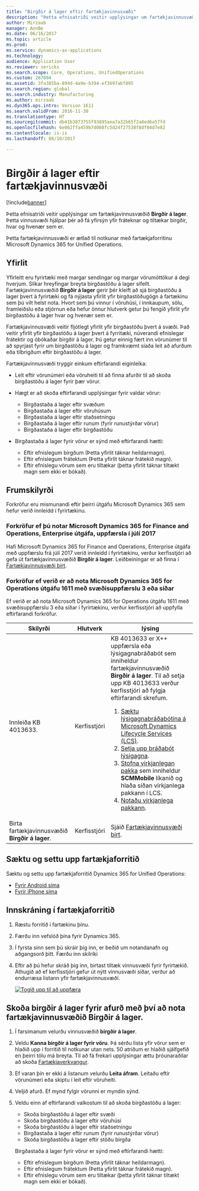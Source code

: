 ```yaml
---
title: "Birgðir á lager eftir fartækjavinnusvæði"
description: "Þetta efnisatriði veitir upplýsingar um fartækjavinnusvæðið Birgðir á lager. Þetta vinnusvæði hjálpar þér að fá yfirsýn gegnum fartæki yfir pantaðar og tiltækar birgðir, hvar og hvenær sem er."
author: Mirzaab
manager: AnnBe
ms.date: 06/16/2017
ms.topic: article
ms.prod: 
ms.service: dynamics-ax-applications
ms.technology: 
audience: Application User
ms.reviewer: sericks
ms.search.scope: Core, Operations, UnifiedOperations
ms.custom: 267094
ms.assetid: 3fa385ba-894d-4a9e-b394-ef3697abf895
ms.search.region: global
ms.search.industry: Manufacturing
ms.author: mirzaab
ms.dyn365.ops.intro: Version 1611
ms.search.validFrom: 2016-11-30
ms.translationtype: HT
ms.sourcegitcommit: db41b3873755f93895aea7a32b65f2a8ed6a57fd
ms.openlocfilehash: 6e062ffa459b7d008fc5d24f27538f8df04d7e82
ms.contentlocale: is-is
ms.lasthandoff: 08/10/2017

---
```


# <a name="inventory-on-hand-mobile-workspace"></a>Birgðir á lager eftir fartækjavinnusvæði

[!include[banner](../includes/banner.md)]

Þetta efnisatriði veitir upplýsingar um fartækjavinnusvæðið **Birgðir á lager**. Þetta vinnusvæði hjálpar þér að fá yfirsýn yfir fráteknar og tiltækar birgðir, hvar og hvenær sem er.

Þetta fartækjavinnusvæði er ætlað til notkunar með fartækjaforritinu Microsoft Dynamics 365 for Unified Operations.

## <a name="overview"></a>Yfirlit
Yfirleitt eru fyrirtæki með margar sendingar og margar vörumóttökur á degi hverjum. Slíkar hreyfingar breyta birgðastöðu á lager sífellt. Fartækjavinnusvæðið **Birgðir á lager** gerir þér kleift að sjá birgðastöðu á lager þvert á fyrirtæki og fá nýjasta yfirlit yfir birgðastöðugögn á fartækinu sem þú vilt helst nota. Hvort sem þú vinnur í vöruhúsi, í innkaupum, sölu, framleiðslu eða stjórnun eða hefur önnur hlutverk getur þú fengið yfirlit yfir birgðastöðu á lager hvar og hvenær sem er. 

Fartækjavinnusvæði veitir fljótlegt yfirlit yfir birgðastöðu þvert á svæði. Það veitir yfirlit yfir birgðastöðu á lager þvert á fyrritæki, núverandi efnislegar frátektir og óbókaðar birgðir á lager. Þú getur einnig fært inn vörunúmer til að spyrjast fyrir um birgðastöðu á lager og framkvæmt síaða leit að afurðum eða tilbrigðum eftir birgðastöðu á lager. 

Fartækjavinnusvæði tryggir einkum eftirfarandi eiginleika:

-   Leit eftir vörunúmeri eða vöruheiti til að finna afurðir til að skoða birgðastöðu á lager fyrir þær vörur.
-   Hægt er að skoða eftirfarandi upplýsingar fyrir valdar vörur:

    -   Birgðastaða á lager eftir svæðum
    -   Birgðastaða á lager eftir vöruhúsum
    -   Birgðastaða á lager eftir staðsetningu
    -   Birgðastaða á lager eftir runum (fyrir runustýrðar vörur)
    -   Birgðastaða á lager eftir birgðastöðu
    
-   Birgðastaða á lager fyrir vörur er sýnd með eftirfarandi hætti:

    -   Eftir efnislegum birgðum (Þetta yfirlit táknar heildarmagn).
    -   Eftir efnislegum frátektum (Þetta yfirlit táknar frátekið magn).
    -   Eftir efnislegu vörum sem eru tiltækar (þetta yfirlit táknar tiltækt magn sem ekki er bókað).

## <a name="prerequisites"></a>Frumskilyrði
Forkröfur eru mismunandi eftir þeirri útgáfu Microsoft Dynamics 365 sem hefur verið innleidd í fyrirtækinu.

### <a name="prerequisites-if-you-use-microsoft-dynamics-365-for-finance-and-operations-enterprise-edition-july-2017-update"></a>Forkröfur ef þú notar Microsoft Dynamics 365 for Finance and Operations, Enterprise útgáfa, uppfærsla í júlí 2017 
Hafi Microsoft Dynamics 365 for Finance and Operations, Enterprise útgáfa með uppfærslu frá júlí 2017 verið innleidd í fyrirtækinu, verður kerfisstjóri að gefa út fartækjavinnusvæðið **Birgðir á lager**. Leiðbeiningar er að finna í [Fartækjavinnusvæði birt](/dynamics365/unified-operations/dev-itpro/mobile-apps/publish-mobile-workspace).

### <a name="prerequisites-if-you-use-microsoft-dynamics-365-for-operations-version-1611-with-platform-update-3-or-later"></a>Forkröfur ef verið er að nota Microsoft Dynamics 365 for Operations útgáfu 1611 með svæðisuppfærslu 3 eða síðar
Ef verið er að nota Microsoft Dynamics 365 for Operations útgáfu 1611 með svæðisuppfærslu 3 eða síðar í fyrirtækinu, verður kerfisstjóri að uppfylla eftirfarandi forkröfur. 

<table>
<thead>
<tr class="header">
<th>Skilyrði</th>
<th>Hlutverk</th>
<th>lýsing</th>
</tr>
</thead>
<tbody>
<tr class="odd">
<td>Innleiða KB 4013633.</td>
<td>Kerfisstjóri</td>

<td>KB 4013633 er X++ uppfærsla eða lýsigagnabráðabót sem inniheldur fartækjavinnusvæðið <strong>Birgðir á lager</strong>. Til að setja upp KB 4013633 verður kerfisstjóri að fylgja eftirfarandi skrefum.
<ol>
<li><a href="/dynamics365/unified-operations/dev-itpro/migration-upgrade/download-hotfix-lcs">Sæktu lýsigagnabráðabótina á Microsoft Dynamics Lifecycle Services (LCS)</a>.</li>
<li><a href="/dynamics365/unified-operations/dev-itpro/migration-upgrade/install-metadata-hotfix-package">Setja upp bráðabót lýsigagna</a>.</li>
<li><a href="/dynamics365/unified-operations/dev-itpro/deployment/create-apply-deployable-package">Stofna virkjanlegan pakka</a> sem inniheldur <strong>SCMMobile</strong> líkanið og hlaða síðan virkjanlega pakkann í LCS.</li>
<li><a href="/dynamics365/unified-operations/dev-itpro/deployment/apply-deployable-package-system">Notaðu virkjanlega pakkann</a>.</li>

</ol></td>
</tr>
<tr class="even">
<td>Birta fartækjavinnusvæðið <strong>Birgðir á lager</strong>.</td>
<td>Kerfisstjóri</td>
<td>Sjáið <a href="/dynamics365/unified-operations/dev-itpro/mobile-apps/publish-mobile-workspace">Fartækjavinnusvæði birt</a>.</td>
</tr>
</tbody>
</table>

## <a name="download-and-install-the-mobile-app"></a>Sæktu og settu upp fartækjaforritið

Sæktu og settu upp fartækjaforritið Dynamics 365 for Unified Operations:

-   [Fyrir Android síma](https://go.microsoft.com/fwlink/?linkid=850662)
-   [Fyrir iPhone síma](https://go.microsoft.com/fwlink/?linkid=850663)

## <a name="sign-in-to-the-mobile-app"></a>Innskráning í fartækjaforritið

1.  Ræstu forritið í fartækinu þínu.
2.  Færðu inn vefslóð þína fyrir Dynamics 365.
3.  Í fyrsta sinn sem þú skráir þig inn, er beðið um notandanafn og aðgangsorð þitt. Færðu inn skilríki
4.  Eftir að þú hefur skráð þig inn, birtast tiltæk vinnusvæði fyrir fyrirtækið. Athugið að ef kerfisstjóri gefur út nýtt vinnusvæði síðar, verður að endurræsa listann yfir fartækjavinnusvæði.

    [![Togið upp til að uppfæra](./media/pull-to-refresh-list-of-workspaces-183x300.png)](./media/pull-to-refresh-list-of-workspaces.png)

## <a name="view-the-on-hand-inventory-for-a-product-by-using-the-inventory-on-hand-mobile-workspace"></a>Skoða birgðir á lager fyrir afurð með því að nota fartækjavinnusvæðið Birgðir á lager.

1.  Í farsímanum velurðu vinnusvæðið **birgðir á lager**.

2.  Veldu **Kanna birgðir á lager fyrir vöru**. Þá sérðu lista yfir vörur sem er hlaðið upp í forritið til notkunar utan nets. 50 atriðum er hlaðið sjálfgefið en þeirri tölu má breyta. Til að fá frekari upplýsingar ættu þróunaraðilar að skoða [Fartækjaverkvangur](/dynamics365/unified-operations/dev-itpro/mobile-apps/platform/mobile-platform-home-page).
3.  Ef varan þín er ekki á listanum velurðu **Leita áfram**. Leitaðu eftir vörunúmeri eða skiptu í leit eftir vöruheiti.

4.  Veljið afurð. Ef mynd fylgir vörunni er myndin sýnd.
5.  Veldu einn af eftirfarandi valkostum til að skoða birgðastöðu á lager:

    -   Skoða birgðastöðu á lager eftir svæði
    -   Skoða birgðastöðu á lager eftir vöruhúsi
    -   Skoða birgðastöðu á lager eftir staðsetningu
    -   Birgðastaða á lager eftir runum (fyrir runustýrðar vörur)
    -   Skoða birgðastöðu á lager eftir stöðu birgða

    Birgðastaða á lager fyrir vörur er sýnd með eftirfarandi hætti:
    -   Eftir efnislegum birgðum (Þetta yfirlit táknar heildarmagn).
    -   Eftir efnislegum frátektum (Þetta yfirlit táknar frátekið magn).
    -   Eftir efnislegu vörum sem eru tiltækar (þetta yfirlit táknar tiltækt magn sem ekki er bókað).

